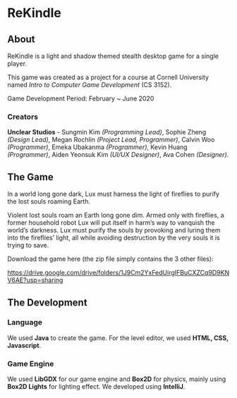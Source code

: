 # ReKindle

## About
ReKindle is a light and shadow themed stealth desktop game for a single player.

This game was created as a project for a course at Cornell University named *Intro to Computer Game Development* (CS 3152).

Game Development Period: February ~ June 2020

### Creators
**Unclear Studios** - Sungmin Kim *(Programming Lead)*, Sophie Zheng *(Design Lead)*, Megan Rochlin *(Project Lead, Programmer)*, Calvin Woo *(Programmer)*, Emeka Ubakanma *(Programmer)*, Kevin Huang *(Programmer)*, Aiden Yeonsuk Kim *(UI/UX Designer)*, Ava Cohen *(Designer)*.

## The Game
In a world long gone dark, Lux must harness the light of fireflies to purify the lost souls roaming Earth.

Violent lost souls roam an Earth long gone dim. Armed only with fireflies, a former household robot Lux will put itself in harm’s way to vanquish the world’s darkness. Lux must purify the souls by provoking and luring them into the fireflies’ light, all while avoiding destruction by the very souls it is trying to save.

Download the game here (the zip file simply contains the 3 other files):

https://drive.google.com/drive/folders/1J9Cm2YxFedUirgIFBuCXZCq9D9KNV6AE?usp=sharing

## The Development
### Language
We used **Java** to create the game. For the level editor, we used **HTML, CSS, Javascript**.

### Game Engine
We used **LibGDX** for our game engine and **Box2D** for physics, mainly using **Box2D Lights** for lighting effect. We developed using **IntelliJ**.
